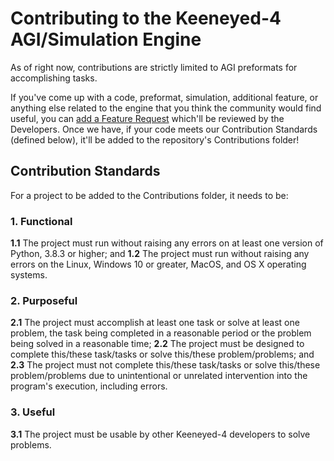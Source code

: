 # Contributing to the Keeneyed-4 AGI/Simulation Engine
As of right now, contributions are strictly limited to AGI preformats for accomplishing tasks.  

If you've come up with a code, preformat, simulation, additional feature, or anything else related to the engine that you think the community would find useful, you can [add a Feature Request](https://github.com/cs-AI-dev/Keeneyed-4/issues/new?assignees=&labels=&template=feature_request.md&title=) which'll be reviewed by the Developers. Once we have, if your code meets our Contribution Standards (defined below), it'll be added to the repository's Contributions folder!  

## Contribution Standards
For a project to be added to the Contributions folder, it needs to be:  
### 1. Functional
**1.1** The project must run without raising any errors on at least one version of Python, 3.8.3 or higher; and
**1.2** The project must run without raising any errors on the Linux, Windows 10 or greater, MacOS, and OS X operating systems.  
### 2. Purposeful
**2.1** The project must accomplish at least one task or solve at least one problem, the task being completed in a reasonable period or the problem being solved in a reasonable time;
**2.2** The project must be designed to complete this/these task/tasks or solve this/these problem/problems; and
**2.3** The project must not complete this/these task/tasks or solve this/these problem/problems due to unintentional or unrelated intervention into the program's execution, including errors.
### 3. Useful
**3.1** The project must be usable by other Keeneyed-4 developers to solve problems.
